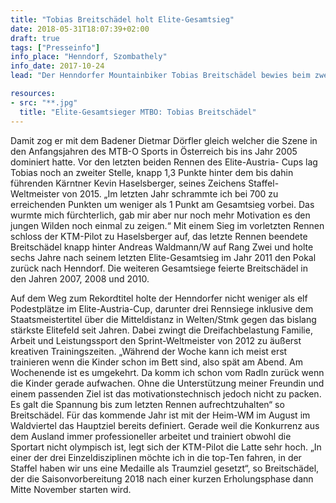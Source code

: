```yaml
---
title: "Tobias Breitschädel holt Elite-Gesamtsieg"
date: 2018-05-31T18:07:39+02:00
draft: true
tags: ["Presseinfo"]
info_place: "Henndorf, Szombathely"
info_date: 2017-10-24
lead: "Der Henndorfer Mountainbiker Tobias Breitschädel bewies beim zweitägigen Saisonfinale der MTB-Orientierer im ungarischen Szombathely starke Nerven und holte seinen insgesamt fünften Elite-Gesamtsieg."

resources:
- src: "**.jpg"
  title: "Elite-Gesamtsieger MTBO: Tobias Breitschädel"
---
```


Damit zog er mit dem Badener Dietmar Dörfler gleich welcher die Szene in den Anfangsjahren des MTB-O Sports in Österreich bis ins Jahr 2005 dominiert hatte.
Vor den letzten beiden Rennen des Elite-Austria- Cups lag Tobias noch an zweiter Stelle, knapp 1,3 Punkte hinter dem bis dahin führenden Kärntner Kevin Haselsberger, seines Zeichens Staffel-Weltmeister von 2015. „Im letzten Jahr schrammte ich bei 700 zu erreichenden Punkten um weniger als 1 Punkt am Gesamtsieg vorbei. Das wurmte mich fürchterlich, gab mir aber nur noch mehr Motivation es den jungen Wilden noch einmal zu zeigen.“ Mit einem Sieg im vorletzten Rennen schloss der KTM-Pilot zu Haselsberger auf, das letzte Rennen beendete Breitschädel knapp hinter Andreas Waldmann/W auf Rang Zwei und holte sechs Jahre nach seinem letzten Elite-Gesamtsieg im Jahr 2011 den Pokal zurück nach Henndorf. Die weiteren Gesamtsiege feierte Breitschädel in den Jahren 2007, 2008 und 2010.

Auf dem Weg zum Rekordtitel holte der Henndorfer nicht weniger als elf Podestplätze im Elite-Austria-Cup, darunter drei Rennsiege inklusive dem Staatsmeistertitel über die Mitteldistanz in Welten/Stmk gegen das bislang stärkste Elitefeld seit Jahren. Dabei zwingt die Dreifachbelastung Familie, Arbeit und Leistungssport den Sprint-Weltmeister von 2012 zu äußerst kreativen Trainingszeiten. „Während der Woche kann ich meist erst trainieren wenn die Kinder schon im Bett sind, also spät am Abend. Am Wochenende ist es umgekehrt. Da komm ich schon vom Radln zurück wenn die Kinder gerade aufwachen. Ohne die Unterstützung meiner Freundin und einem passenden Ziel ist das motivationstechnisch jedoch nicht zu packen. Es galt die Spannung bis zum letzten Rennen aufrechtzuhalten“ so Breitschädel.
Für das kommende Jahr ist mit der Heim-WM im August im Waldviertel das Hauptziel bereits definiert. Gerade weil die Konkurrenz aus dem Ausland immer professioneller arbeitet und trainiert obwohl die Sportart nicht olympisch ist, legt sich der KTM-Pilot die Latte sehr hoch. „In einer der drei Einzeldisziplinen möchte ich in die top-Ten fahren, in der Staffel haben wir uns eine Medaille als Traumziel gesetzt“, so Breitschädel, der die Saisonvorbereitung 2018 nach einer kurzen Erholungsphase dann Mitte November starten wird.